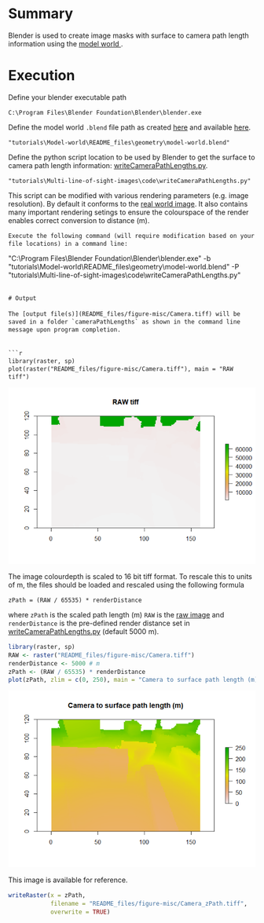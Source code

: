 # Summary

Blender is used to create image masks with surface to camera path length information using the [model world ](../Model-world).

# Execution

Define your blender executable path

```
C:\Program Files\Blender Foundation\Blender\blender.exe
```

Define the model world `.blend` file path as created [here](../Model-world) and available [here](../Model-world/geometry/model-world.blend).

```
"tutorials\Model-world\README_files\geometry\model-world.blend"

```
Define the python script location to be used by Blender to get the surface to camera path length information: [writeCameraPathLengths.py](code/writeCameraPathLengths.py).

```
"tutorials\Multi-line-of-sight-images\code\writeCameraPathLengths.py"
```

This script can be modified with various rendering parameters (e.g. image resolution). By default it conforms to the 
[real world image](../Real-world-images). It also contains many important rendering setings to ensure the colourspace of the render enables correct conversion to distance (m).

```
Execute the following command (will require modification based on your file locations) in a command line:

```
"C:\Program Files\Blender Foundation\Blender\blender.exe" -b "tutorials\Model-world\README_files\geometry\model-world.blend" -P "tutorials\Multi-line-of-sight-images\code\writeCameraPathLengths.py"
```
  
# Output

The [output file(s)](README_files/figure-misc/Camera.tiff) will be saved in a folder `cameraPathLengths` as shown in the command line message upon program completion.


```r
library(raster, sp)
plot(raster("README_files/figure-misc/Camera.tiff"), main = "RAW tiff")
```

![](README_files/figure-gfm/unnamed-chunk-1-2-1.png)<!-- -->

The image colourdepth is scaled to 16 bit tiff format. To rescale this to units of m, the files should be loaded and rescaled using the following formula

```
zPath = (RAW / 65535) * renderDistance

```

where `zPath` is the scaled path length (m) `RAW` is the [raw image](README_files/figure-misc/Camera.tiff) and `renderDistance` is the pre-defined render distance set in [writeCameraPathLengths.py](code/writeCameraPathLengths.py) (default 5000 m). 


```r
library(raster, sp)
RAW <- raster("README_files/figure-misc/Camera.tiff")
renderDistance <- 5000 # m
zPath <- (RAW / 65535) * renderDistance
plot(zPath, zlim = c(0, 250), main = "Camera to surface path length (m)")
```

![](README_files/figure-gfm/unnamed-chunk-3-1.png)<!-- -->

This image is available for reference.


```r
writeRaster(x = zPath, 
            filename = "README_files/figure-misc/Camera_zPath.tiff", 
            overwrite = TRUE)
```


